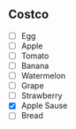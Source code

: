 ## Costco

- [ ] Egg
- [ ] Apple
- [ ] Tomato
- [ ] Banana
- [ ] Watermelon
- [ ] Grape
- [ ] Strawberry
- [x] Apple Sause
- [ ] Bread
